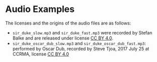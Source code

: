 # Audio Examples

The licenses and the origins of the audio files are as follows:

- `sir_duke_slow.mp3` and `sir_duke_fast.mp3` were recorded by Stefan Balke and are released under license [CC BY 4.0](https://creativecommons.org/licenses/by/4.0/).
- `sir_duke_oscar_dub_slow.mp3` and `sir_duke_oscar_dub_fast.mp3`: performed by Oscar Dub, recorded by Steve Tjoa, 2017 July 25 at CCRMA, license [CC BY 4.0](https://creativecommons.org/licenses/by/4.0/)
